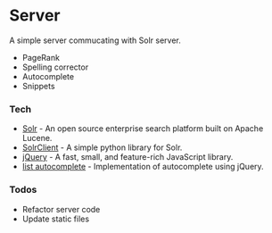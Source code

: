 # Server
A simple server commucating with Solr server.

  - PageRank
  - Spelling corrector
  - Autocomplete
  - Snippets
  
### Tech
* [Solr](http://lucene.apache.org/solr/) -  An open source enterprise search platform built on Apache Lucene.
* [SolrClient](https://github.com/moonlitesolutions/SolrClient) - A simple python library for Solr.
* [jQuery](https://jquery.com/) - A fast, small, and feature-rich JavaScript library.
* [list autocomplete](https://cuiqingcai.com/1573.html) - Implementation of autocomplete using jQuery.

### Todos
 - Refactor server code 
 - Update static files

